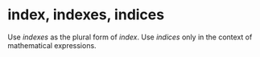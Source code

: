 # index, indexes, indices

Use *indexes* as the plural form of *index*. Use *indices* only in the context of mathematical expressions.

